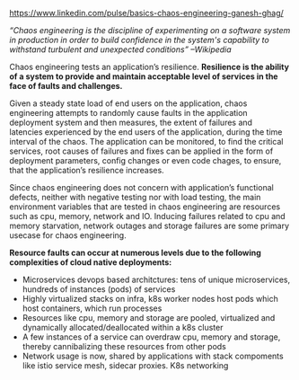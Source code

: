 https://www.linkedin.com/pulse/basics-chaos-engineering-ganesh-ghag/

_“Chaos engineering is the discipline of experimenting on a software system in production in order to build confidence in the system's capability to withstand turbulent and unexpected conditions” –Wikipedia_

Chaos engineering tests an application’s resilience. **Resilience is the ability of a system to provide and maintain acceptable level of services in the face of faults and challenges.**

Given a steady state load of end users on the application, chaos engineering attempts to randomly cause faults in the application deployment system and then measures, the extent of failures and latencies experienced by the end users of the application, during the time interval of the chaos. The application can be monitored, to find the critical services, root causes of failures and fixes can be applied in the form of deployment parameters, config changes or even code chages, to ensure, that the application’s resilience increases.

Since chaos engineering does not concern with application’s functional defects, neither with negative testing nor with load testing, the main environment variables that are tested in chaos engineering are resources such as cpu, memory, network and IO. Inducing failures related to cpu and memory starvation, network outages and storage failures are some primary usecase for chaos engineering.

**Resource faults can occur at numerous levels due to the following complexities of cloud native deployments:**

- Microservices devops based architctures: tens of unique microservices, hundreds of instances (pods) of services
- Highly virtualized stacks on infra, k8s worker nodes host pods which host containers, which run processes
- Resources like cpu, memory and storage are pooled, virtualized and dynamically allocated/deallocated within a k8s cluster
- A few instances of a service can overdraw cpu, memory and storage, thereby cannibalizing these resources from other pods
- Network usage is now, shared by applications with stack compoments like istio service mesh, sidecar proxies. K8s networking